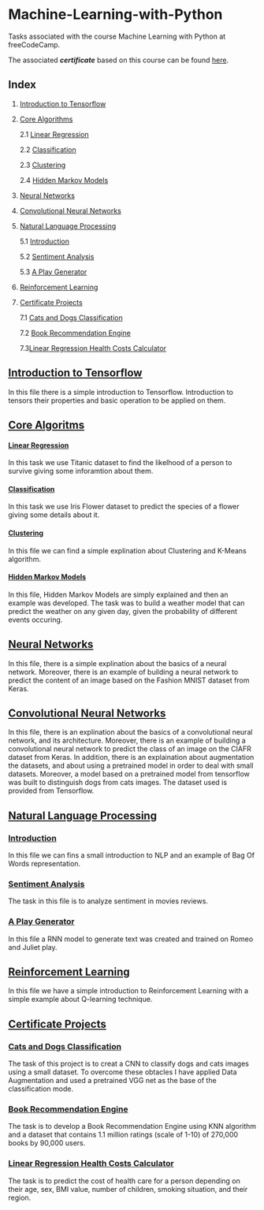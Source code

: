 # Machine-Learning-with-Python
Tasks associated with the course Machine Learning with Python at freeCodeCamp. 

The associated ***certificate*** based on this course can be found [here](Nemat-Allah-Aloush/Machine-Learning-with-Python).

## Index
1. [Introduction to Tensorflow](#introduction-to-tensorflow)
2. [Core Algorithms](#core-algoritms)
  
    2.1 [Linear Regression](#linear-regression)
  
    2.2 [Classification](#classification)
  
    2.3 [Clustering](#clustering)
  
    2.4 [Hidden Markov Models](#hidden-markov-models)
  
3. [Neural Networks](#neural-networks)
4. [Convolutional Neural Networks](#convolutional-neural-networks)
5. [Natural Language Processing](#natural-language-processing)

    5.1 [Introduction](#introduction)
    
    5.2 [Sentiment Analysis](#sentiment_analysis)
    
    5.3 [A Play Generator](#a-play-generator)
6. [Reinforcement Learning](#reinforcement-learning)
7. [Certificate Projects](#certificate-projects)
    
    7.1 [Cats and Dogs Classification](#cats-and-dogs-classification)

    7.2 [Book Recommendation Engine](#book-recommendation-engine)

    7.3[Linear Regression Health Costs Calculator](#linear-regression-health-costs-calculator)

## [Introduction to Tensorflow](https://github.com/Nemat-Allah-Aloush/Machine-Learning-with-Python/blob/main/Introduction_to_Tensorflow.ipynb)
In this file there is a simple introduction to Tensorflow. Introduction to tensors their properties and basic operation to be applied on them.

## [Core Algoritms](https://github.com/Nemat-Allah-Aloush/Machine-Learning-with-Python/tree/main/Core%20Algorithms)
#### [Linear Regression](https://github.com/Nemat-Allah-Aloush/Machine-Learning-with-Python/blob/main/Core%20Algorithms/Linear_Regression.ipynb)
In this task we use Titanic dataset to find the likelhood of a person to survive giving some inforamtion about them.

#### [Classification](https://github.com/Nemat-Allah-Aloush/Machine-Learning-with-Python/blob/main/Core%20Algorithms/Classification.ipynb)
In this task we use Iris Flower dataset to predict the species of a flower giving some details about it.

#### [Clustering](https://github.com/Nemat-Allah-Aloush/Machine-Learning-with-Python/blob/main/Core%20Algorithms/Clustering.ipynb)
In this file we can find a simple explination about Clustering and K-Means algorithm.

#### [Hidden Markov Models](https://github.com/Nemat-Allah-Aloush/Machine-Learning-with-Python/blob/main/Core%20Algorithms/Hidden_Markov_Models.ipynb)
In this file, Hidden Markov Models are simply explained and then an example was developed.
The task was to build a weather model that can predict the weather on any given day, given the probability of different events occuring.

## [Neural Networks](https://github.com/Nemat-Allah-Aloush/Machine-Learning-with-Python/blob/main/Neural_Network.ipynb)
In this file, there is a simple explination about the basics of a neural network. Moreover, there is an example of building a neural network to predict the content of an image based on the Fashion MNIST dataset from Keras.

## [Convolutional Neural Networks](https://github.com/Nemat-Allah-Aloush/Machine-Learning-with-Python/blob/main/Convolutional_Neural_Network.ipynb)
In this file, there is an explination about the basics of a convolutional neural network, and its architecture. Moreover, there is an example of building a convolutional neural network to predict the class of an image on the CIAFR dataset from Keras. 
In addition, there is an explaination about augmentation the datasets, and about using a pretrained model in order to deal with small datasets. Moreover, a model based on a pretrained model from tensorflow was built to distinguish dogs from cats images. The dataset used is provided from Tensorflow.

## [Natural Language Processing](https://github.com/Nemat-Allah-Aloush/Machine-Learning-with-Python/tree/main/Natural%20Language%20Processing)
### [Introduction](https://github.com/Nemat-Allah-Aloush/Machine-Learning-with-Python/blob/main/Natural%20Language%20Processing/NLP_BagOfWords.ipynb)
In this file we can fins a small introduction to NLP and an example of Bag Of Words representation.

### [Sentiment Analysis](https://github.com/Nemat-Allah-Aloush/Machine-Learning-with-Python/blob/main/Natural%20Language%20Processing/Sentiment_Analysis.ipynb)
The task in this file is to analyze sentiment in movies reviews. 

### [A Play Generator](https://github.com/Nemat-Allah-Aloush/Machine-Learning-with-Python/blob/main/Natural%20Language%20Processing/NLP_Play_Generator.ipynb)
In this file a RNN model to generate text was created and trained on Romeo and  Juliet play.

## [Reinforcement Learning](https://github.com/Nemat-Allah-Aloush/Machine-Learning-with-Python/blob/main/Reinforcement_Learning.ipynb)
In this file we have a simple introduction to Reinforcement Learning with a simple example about Q-learning technique.

## [Certificate Projects](https://github.com/Nemat-Allah-Aloush/Machine-Learning-with-Python/tree/main/Certificate%20Projects)

### [Cats and Dogs Classification](https://github.com/Nemat-Allah-Aloush/Machine-Learning-with-Python/blob/main/Certificate%20Projects/Classification_cat_dog.ipynb)
The task of this project is to creat a CNN to classify dogs and cats images using a small dataset. To overcome these obtacles I have applied Data Augmentation and used a pretrained VGG net as the base of the classification mode.

### [Book Recommendation Engine](https://github.com/Nemat-Allah-Aloush/Machine-Learning-with-Python/blob/main/Certificate%20Projects/Book_Recommendation_knn.ipynb)
The task is to develop a Book Recommendation Engine using KNN algorithm and a dataset that contains 1.1 million ratings (scale of 1-10) of 270,000 books by 90,000 users.

### [Linear Regression Health Costs Calculator](https://github.com/Nemat-Allah-Aloush/Machine-Learning-with-Python/blob/main/Certificate%20Projects/Predict_Health_Costs_with_Regression.ipynb)
The task is to predict the cost of health care for a person depending on their age, sex, BMI value,	number of children,	smoking situation, and their region.
